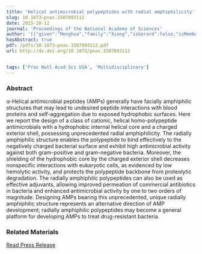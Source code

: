 ```yaml
---
title: 'Helical antimicrobial polypeptides with radial amphiphilicity'
slug: 10.1073~pnas.1507893112
date: 2015-10-12
journal: 'Proceedings of the National Academy of Sciences'
author: '[{"given":"Menghua","family":"Xiong","isGerard":false,"isMember":false,"isFirst":false,"isCorresponding":false},{"orcid":"http://orcid.org/0000-0003-1613-9501","given":"Michelle W.","family":"Lee","isGerard":false,"isMember":true,"isFirst":false,"isCorresponding":false},{"given":"Rachael A.","family":"Mansbach","isGerard":false,"isMember":false,"isFirst":false,"isCorresponding":false},{"given":"Ziyuan","family":"Song","isGerard":false,"isMember":false,"isFirst":false,"isCorresponding":false},{"given":"Yan","family":"Bao","isGerard":false,"isMember":false,"isFirst":false,"isCorresponding":false},{"given":"Richard M.","family":"Peek","isGerard":false,"isMember":false,"isFirst":false,"isCorresponding":false},{"given":"Catherine","family":"Yao","isGerard":false,"isMember":false,"isFirst":false,"isCorresponding":false},{"given":"Lin-Feng","family":"Chen","isGerard":false,"isMember":false,"isFirst":false,"isCorresponding":false},{"orcid":"http://orcid.org/0000-0002-8829-9726","given":"Andrew L.","family":"Ferguson","isGerard":false,"isMember":false,"isFirst":false,"isCorresponding":false},{"given":"Gerard C. L.","family":"Wong","isGerard":true,"isMember":true,"isFirst":false,"isCorresponding":false},{"given":"Jianjun","family":"Cheng","isGerard":false,"isMember":false,"isFirst":false,"isCorresponding":false}]'
hasAbstract: true
pdf: /pdfs/10.1073~pnas.1507893112.pdf
url: http://dx.doi.org/10.1073/pnas.1507893112


tags: ['Proc Natl Acad Sci USA', 'Multidisciplinary']
---
```

<!--truncate-->
### Abstract
α-Helical antimicrobial peptides (AMPs) generally have facially amphiphilic structures that may lead to undesired peptide interactions with blood proteins and self-aggregation due to exposed hydrophobic surfaces. Here we report the design of a class of cationic, helical homo-polypeptide antimicrobials with a hydrophobic internal helical core and a charged exterior shell, possessing unprecedented radial amphiphilicity. The radially amphiphilic structure enables the polypeptide to bind effectively to the negatively charged bacterial surface and exhibit high antimicrobial activity against both gram-positive and gram-negative bacteria. Moreover, the shielding of the hydrophobic core by the charged exterior shell decreases nonspecific interactions with eukaryotic cells, as evidenced by low hemolytic activity, and protects the polypeptide backbone from proteolytic degradation. The radially amphiphilic polypeptides can also be used as effective adjuvants, allowing improved permeation of commercial antibiotics in bacteria and enhanced antimicrobial activity by one to two orders of magnitude. Designing AMPs bearing this unprecedented, unique radially amphiphilic structure represents an alternative direction of AMP development; radially amphiphilic polypeptides may become a general platform for developing AMPs to treat drug-resistant bacteria.

### Related Materials

[Read Press Release](https://news.illinois.edu/blog/view/6367/269573)
